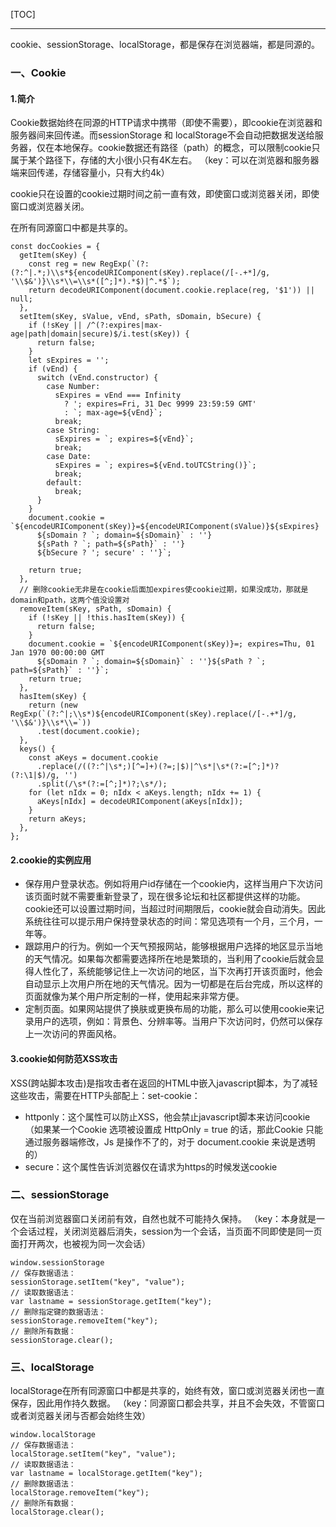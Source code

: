 [TOC]
***

cookie、sessionStorage、localStorage，都是保存在浏览器端，都是同源的。

### 一、Cookie

#### 1.简介
Cookie数据始终在同源的HTTP请求中携带（即使不需要），即cookie在浏览器和服务器间来回传递。而sessionStorage 和 localStorage不会自动把数据发送给服务器，仅在本地保存。cookie数据还有路径（path）的概念，可以限制cookie只属于某个路径下，存储的大小很小只有4K左右。
（key：可以在浏览器和服务器端来回传递，存储容量小，只有大约4k）

cookie只在设置的cookie过期时间之前一直有效，即使窗口或浏览器关闭，即使窗口或浏览器关闭。

在所有同源窗口中都是共享的。
```JS
const docCookies = {
  getItem(sKey) {
    const reg = new RegExp(`(?:(?:^|.*;)\\s*${encodeURIComponent(sKey).replace(/[-.+*]/g, '\\$&')}\\s*\\=\\s*([^;]*).*$)|^.*$`);
    return decodeURIComponent(document.cookie.replace(reg, '$1')) || null;
  },
  setItem(sKey, sValue, vEnd, sPath, sDomain, bSecure) {
    if (!sKey || /^(?:expires|max-age|path|domain|secure)$/i.test(sKey)) {
      return false;
    }
    let sExpires = '';
    if (vEnd) {
      switch (vEnd.constructor) {
        case Number:
          sExpires = vEnd === Infinity
            ? '; expires=Fri, 31 Dec 9999 23:59:59 GMT'
            : `; max-age=${vEnd}`;
          break;
        case String:
          sExpires = `; expires=${vEnd}`;
          break;
        case Date:
          sExpires = `; expires=${vEnd.toUTCString()}`;
          break;
        default:
          break;
      }
    }
    document.cookie = `${encodeURIComponent(sKey)}=${encodeURIComponent(sValue)}${sExpires}
      ${sDomain ? `; domain=${sDomain}` : ''}
      ${sPath ? `; path=${sPath}` : ''}
      ${bSecure ? '; secure' : ''}`;

    return true;
  },
  // 删除cookie无非是在cookie后面加expires使cookie过期，如果没成功，那就是domain和path，这两个值没设置对
  removeItem(sKey, sPath, sDomain) {
    if (!sKey || !this.hasItem(sKey)) {
      return false;
    }
    document.cookie = `${encodeURIComponent(sKey)}=; expires=Thu, 01 Jan 1970 00:00:00 GMT
      ${sDomain ? `; domain=${sDomain}` : ''}${sPath ? `; path=${sPath}` : ''}`;
    return true;
  },
  hasItem(sKey) {
    return (new RegExp(`(?:^|;\\s*)${encodeURIComponent(sKey).replace(/[-.+*]/g, '\\$&')}\\s*\\=`))
      .test(document.cookie);
  },
  keys() {
    const aKeys = document.cookie
      .replace(/((?:^|\s*;)[^=]+)(?=;|$)|^\s*|\s*(?:=[^;]*)?(?:\1|$)/g, '')
      .split(/\s*(?:=[^;]*)?;\s*/);
    for (let nIdx = 0; nIdx < aKeys.length; nIdx += 1) {
      aKeys[nIdx] = decodeURIComponent(aKeys[nIdx]);
    }
    return aKeys;
  },
};
```

#### 2.cookie的实例应用
* 保存用户登录状态。例如将用户id存储在一个cookie内，这样当用户下次访问该页面时就不需要重新登录了，现在很多论坛和社区都提供这样的功能。cookie还可以设置过期时间，当超过时间期限后，cookie就会自动消失。因此系统往往可以提示用户保持登录状态的时间：常见选项有一个月，三个月，一年等。
* 跟踪用户的行为。例如一个天气预报网站，能够根据用户选择的地区显示当地的天气情况。如果每次都需要选择所在地是繁琐的，当利用了cookie后就会显得人性化了，系统能够记住上一次访问的地区，当下次再打开该页面时，他会自动显示上次用户所在地的天气情况。因为一切都是在后台完成，所以这样的页面就像为某个用户所定制的一样，使用起来非常方便。
* 定制页面。如果网站提供了换肤或更换布局的功能，那么可以使用cookie来记录用户的选项，例如：背景色、分辨率等。当用户下次访问时，仍然可以保存上一次访问的界面风格。

#### 3.cookie如何防范XSS攻击

XSS(跨站脚本攻击)是指攻击者在返回的HTML中嵌入javascript脚本，为了减轻这些攻击，需要在HTTP头部配上：set-cookie：
* httponly：这个属性可以防止XSS，他会禁止javascript脚本来访问cookie（如果某一个Cookie 选项被设置成 HttpOnly = true 的话，那此Cookie 只能通过服务器端修改，Js 是操作不了的，对于 document.cookie 来说是透明的）
* secure：这个属性告诉浏览器仅在请求为https的时候发送cookie

### 二、sessionStorage

仅在当前浏览器窗口关闭前有效，自然也就不可能持久保持。
（key：本身就是一个会话过程，关闭浏览器后消失，session为一个会话，当页面不同即使是同一页面打开两次，也被视为同一次会话）
```JS
window.sessionStorage
// 保存数据语法：
sessionStorage.setItem("key", "value");
// 读取数据语法：
var lastname = sessionStorage.getItem("key");
// 删除指定键的数据语法：
sessionStorage.removeItem("key");
// 删除所有数据：
sessionStorage.clear();
```

### 三、localStorage
localStorage在所有同源窗口中都是共享的，始终有效，窗口或浏览器关闭也一直保存，因此用作持久数据。
（key：同源窗口都会共享，并且不会失效，不管窗口或者浏览器关闭与否都会始终生效）
```JS
window.localStorage
// 保存数据语法：
localStorage.setItem("key", "value");
// 读取数据语法：
var lastname = localStorage.getItem("key");
// 删除数据语法：
localStorage.removeItem("key");
// 删除所有数据：
localStorage.clear();
```
